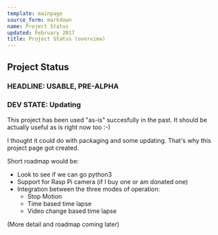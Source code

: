 ```yaml
---
template: mainpage
source_form: markdown
name: Project Status
updated: February 2017
title: Project Status (overview)
---
```

## Project Status

### HEADLINE: USABLE, PRE-ALPHA


### DEV STATE: Updating

This project has been used "as-is" succesfully in the past. It should be
actually useful as is right now too :-)

I thought it could do with packaging and some updating.  That's why this
project page got created.

Short roadmap would be:

* Look to see if we can go python3
* Support for Rasp Pi camera (if I buy one or am donated one)
* Integration between the three modes of operation:
    * Stop Motion
    * Time based time lapse
    * Video change based time lapse

(More detail and roadmap coming later)
